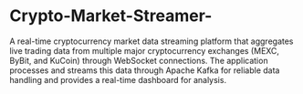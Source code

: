 # Crypto-Market-Streamer-
A real-time cryptocurrency market data streaming platform that aggregates live trading data from multiple major cryptocurrency exchanges (MEXC, ByBit, and KuCoin) through WebSocket connections. The application processes and streams this data through Apache Kafka for reliable data handling and provides a real-time dashboard for analysis.
